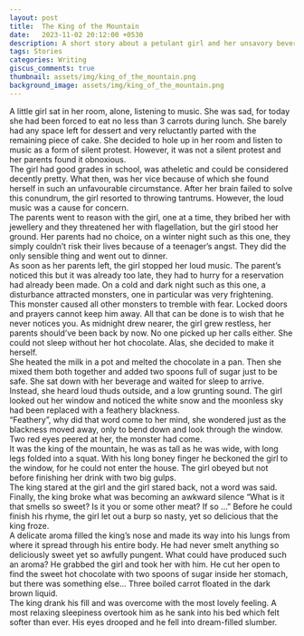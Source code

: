 ```yaml
---
layout: post
title:  The King of the Mountain
date:   2023-11-02 20:12:00 +0530
description: A short story about a petulant girl and her unsavory beverage
tags: Stories
categories: Writing
giscus_comments: true
thumbnail: assets/img/king_of_the_mountain.png
background_image: assets/img/king_of_the_mountain.png
---
```


<div class="side-banner-wrapper" {% if page.background_image %} data-bg="{{ page.background_image | relative_url }}"{% endif %}>

A little girl sat in her room, alone, listening to music. She was sad, for today she had been forced to eat no less than 3 carrots during lunch. She barely had any space left for dessert and very reluctantly parted with the remaining piece of cake. She decided to hole up in her room and listen to music as a form of silent protest. However, it was not a silent protest and her parents found it obnoxious. 
<br>
The girl had good grades in school, was atheletic and could be considered decently pretty. What then, was her vice because of which she found herself in such an unfavourable circumstance. After her brain failed to solve this conundrum, the girl resorted to throwing tantrums. However, the loud music was a cause for concern. 
<br>
The parents went to reason with the girl, one at a time, they bribed her with jewellery and they threatened her with flagellation, but the girl stood her ground. Her parents had no choice, on a winter night such as this one, they simply couldn’t risk their lives because of a teenager’s angst. They did the only sensible thing and went out to dinner.
<br>
As soon as her parents left, the girl stopped her loud music. The parent’s noticed this but it was already too late, they had to hurry for a reservation had already been made. On a cold and dark night such as this one, a disturbance attracted monsters, one in particular was very frightening.
<br>
This monster caused all other monsters to tremble with fear. Locked doors and prayers cannot keep him away. All that can be done is to wish that he never notices you. As midnight drew nearer, the girl grew restless, her parents should’ve been back by now. No one picked up her calls either. She could not sleep without her hot chocolate. Alas, she decided to make it herself.
<br>
She heated the milk in a pot and melted the chocolate in a pan. Then she mixed them both together and added two spoons full of sugar just to be safe. She sat down with her beverage and waited for sleep to arrive. Instead, she heard loud thuds outside, and a low grunting sound. The girl looked out her window and noticed the white snow and the moonless sky had been replaced with a feathery blackness.
<br>
“Feathery”, why did that word come to her mind, she wondered just as the blackness moved away, only to bend down and look through the window. Two red eyes peered at her, the monster had come.
<br>
It was the king of the mountain, he was as tall as he was wide, with long legs folded into a squat. With his long boney finger he beckoned the girl to the window, for he could not enter the house. The girl obeyed but not before finishing her drink with two big gulps. 
<br>
The king stared at the girl and the girl stared back, not a word was said. Finally, the king broke what was becoming an awkward silence “What is it that smells so sweet? Is it you or some other meat? If so …” Before he could finish his rhyme, the girl let out a burp so nasty, yet so delicious that the king froze.
<br>
A delicate aroma filled the king’s nose and made its way into his lungs from where it spread through his entire body. He had never smelt anything so deliciously sweet yet so awfully pungent. What could have produced such an aroma? He grabbed the girl and took her with him. He cut her open to find the sweet hot chocolate with two spoons of sugar inside her stomach, but there was something else… Three boiled carrot floated in the dark brown liquid. 
<br>
The king drank his fill and was overcome with the most lovely feeling. A most relaxing sleepiness overtook him as he sank into his bed which felt softer than ever. His eyes drooped and he fell into dream-filled slumber.

</div>